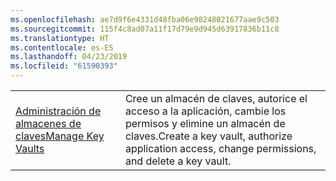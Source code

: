 ```yaml
---
ms.openlocfilehash: ae7d9f6e4331d48fba06e98248021677aae9c503
ms.sourcegitcommit: 115f4c8ad07a11f17d79e9d945d63917836b11c8
ms.translationtype: HT
ms.contentlocale: es-ES
ms.lasthandoff: 04/23/2019
ms.locfileid: "61590393"
---
```

|  |  |
|---------|---------|
| <span data-ttu-id="eade6-101">[Administración de almacenes de claves][1]</span><span class="sxs-lookup"><span data-stu-id="eade6-101">[Manage Key Vaults][1]</span></span> | <span data-ttu-id="eade6-102">Cree un almacén de claves, autorice el acceso a la aplicación, cambie los permisos y elimine un almacén de claves.</span><span class="sxs-lookup"><span data-stu-id="eade6-102">Create a key vault, authorize application access, change permissions, and delete a key vault.</span></span> |

[1]: https://azure.microsoft.com/resources/samples/key-vault-java-manage-key-vaults/
